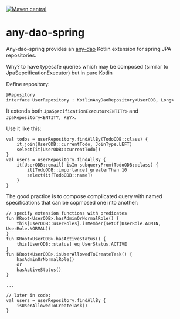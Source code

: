 [![Maven central](https://maven-badges.herokuapp.com/maven-central/com.kameocode/any-dao/badge.svg)](http://repo1.maven.org/maven2/com/kameocode/any-dao-spring/1.0.2/)

# any-dao-spring #

Any-dao-spring provides an [any-dao](https://github.com/kameocode/any-dao) Kotlin extension for spring JPA repositories.

Why? to have typesafe queries which may be composed (similar to JpaSepcificationExecutor) but in pure Kotlin


Define repository:
```
@Repository
interface UserRepository : KotlinAnyDaoRepository<UserODB, Long>
```
It extends both `JpaSpecificationExecutor<ENTITY>` and `JpaRepository<ENTITY, KEY>`.

Use it like this:
```
val todos = userRepository.findAllBy(TodoODB::class) {
    it.join(UserODB::currentTodo, JoinType.LEFT)
    select(it[UserODB::currentTodo])
}
val users = userRepository.findAllBy {
    it[UserODB::email] isIn subqueryFrom(TodoODB::class) {
        it[TodoODB::importance] greaterThan 10
        select(it[TodoODB::name])
    }
}
```

The good practice is to compose complicated query with named specifications that can be copmosed one into another:

```
// specify extension functions with predicates
fun KRoot<UserODB>.hasAdminOrNormalRole() {
    this[UserODB::userRoles].isMember(setOf(UserRole.ADMIN, UserRole.NORMAL))
}
fun KRoot<UserODB>.hasActiveStatus() {
    this[UserODB::status] eq UserStatus.ACTIVE
}
fun KRoot<UserODB>.isUserAllowedToCreateTask() {
    hasAdminOrNormalRole()
    or
    hasActiveStatus()
}

...

// later in code:    
val users = userRepository.findAllBy {
    isUserAllowedToCreateTask()
}
```



 
